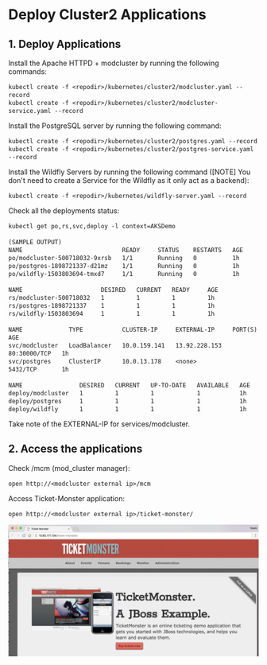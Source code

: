 # Deploy Cluster2 Applications

## 1.  Deploy Applications

Install the Apache HTTPD + modcluster by running the following commands:
```
kubectl create -f <repodir>/kubernetes/cluster2/modcluster.yaml --record
kubectl create -f <repodir>/kubernetes/cluster2/modcluster-service.yaml --record
```

Install the PostgreSQL server by running the following command:
```
kubectl create -f <repodir>/kubernetes/cluster2/postgres.yaml --record
kubectl create -f <repodir>/kubernetes/cluster2/postgres-service.yaml --record
```

Install the Wildfly Servers by running the following command ([NOTE] You don't need to create a Service for the Wildfly as it only act as a backend):
```
kubectl create -f <repodir>/kubernetes/wildfly-server.yaml --record
```


Check all the deployments status:
```
kubectl get po,rs,svc,deploy -l context=AKSDemo

(SAMPLE OUTPUT)
NAME                            READY     STATUS    RESTARTS   AGE
po/modcluster-500718032-9xrsb   1/1       Running   0          1h
po/postgres-1898721337-d21mz    1/1       Running   0          1h
po/wildfly-1503803694-tmxd7     1/1       Running   0          1h

NAME                      DESIRED   CURRENT   READY     AGE
rs/modcluster-500718032   1         1         1         1h
rs/postgres-1898721337    1         1         1         1h
rs/wildfly-1503803694     1         1         1         1h

NAME             TYPE           CLUSTER-IP     EXTERNAL-IP     PORT(S)        AGE
svc/modcluster   LoadBalancer   10.0.159.141   13.92.228.153   80:30000/TCP   1h
svc/postgres     ClusterIP      10.0.13.178    <none>          5432/TCP       1h

NAME                DESIRED   CURRENT   UP-TO-DATE   AVAILABLE   AGE
deploy/modcluster   1         1         1            1           1h
deploy/postgres     1         1         1            1           1h
deploy/wildfly      1         1         1            1           1h
```
Take note of the EXTERNAL-IP for services/modcluster.

## 2. Access the applications

Check /mcm (mod_cluster manager):
```
open http://<modcluster external ip>/mcm
```

Access Ticket-Monster application:
```
open http://<modcluster external ip>/ticket-monster/
```
![](../images/ticket-monster-app.png)
